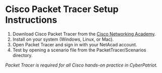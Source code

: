 # Cisco Packet Tracer Setup Instructions

1. Download Cisco Packet Tracer from the [Cisco Networking Academy](https://www.netacad.com/).
2. Install on your system (Windows, Linux, or Mac).
3. Open Packet Tracer and sign in with your NetAcad account.
4. Test by opening a scenario file from the PacketTracer/Scenarios directory.

*Packet Tracer is required for all Cisco hands-on practice in CyberPatriot.*
